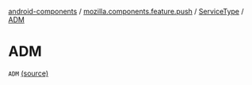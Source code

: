 [android-components](../../index.md) / [mozilla.components.feature.push](../index.md) / [ServiceType](index.md) / [ADM](./-a-d-m.md)

# ADM

`ADM` [(source)](https://github.com/mozilla-mobile/android-components/blob/master/components/feature/push/src/main/java/mozilla/components/feature/push/AutoPushFeature.kt#L337)